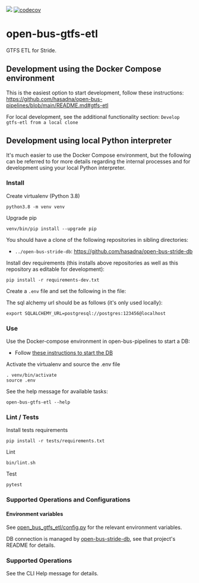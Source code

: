 ![](https://github.com/hasadna/open-bus-gtfs-etl/actions/workflows/CI.yml/badge.svg?branch=main) [![codecov](https://codecov.io/gh/hasadna/open-bus-gtfs-etl/branch/main/graph/badge.svg?token=JJDM2TRBA8)](https://codecov.io/gh/hasadna/open-bus-gtfs-etl)

# open-bus-gtfs-etl
GTFS ETL for Stride.

## Development using the Docker Compose environment

This is the easiest option to start development, follow these instructions: https://github.com/hasadna/open-bus-pipelines/blob/main/README.md#gtfs-etl

For local development, see the additional functionality section: `Develop gtfs-etl from a local clone`

## Development using local Python interpreter

It's much easier to use the Docker Compose environment, but the following can be
referred to for more details regarding the internal processes and for development
using your local Python interpreter. 

### Install

Create virtualenv (Python 3.8)

```
python3.8 -m venv venv
```

Upgrade pip

```
venv/bin/pip install --upgrade pip
```

You should have a clone of the following repositories in sibling directories:

* `../open-bus-stride-db`: https://github.com/hasadna/open-bus-stride-db

Install dev requirements (this installs above repositories as well as this repository as editable for development):

```
pip install -r requirements-dev.txt
```

Create a `.env` file and set the following in the file:

The sql alchemy url should be as follows (it's only used locally):

```
export SQLALCHEMY_URL=postgresql://postgres:123456@localhost
```

### Use

Use the Docker-compose environment in open-bus-pipelines to start a DB:

* Follow [these instructions to start the DB](https://github.com/hasadna/open-bus-pipelines/blob/main/README.md#stride-db)

Activate the virtualenv and source the .env file

```
. venv/bin/activate
source .env
```

See the help message for available tasks:

```
open-bus-gtfs-etl --help
```

### Lint / Tests

Install tests requirements

```
pip install -r tests/requirements.txt
```

Lint

```
bin/lint.sh
```

Test

```
pytest
```

### Supported Operations and Configurations

#### Environment variables

See [open_bus_gtfs_etl/config.py](open_bus_gtfs_etl/config.py) for the relevant environment variables.

DB connection is managed by [open-bus-stride-db](https://github.com/hasadna/open-bus-stride-db),
see that project's README for details.

### Supported Operations 

See the CLI Help message for details.

